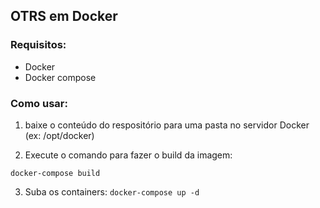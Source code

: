 ## OTRS em Docker

### Requisitos:

* Docker
* Docker compose


### Como usar:

1. baixe o conteúdo do respositório para uma pasta no servidor Docker (ex: /opt/docker)

2. Execute o comando para fazer o build da imagem:

```docker-compose build```

3. Suba os containers:
```docker-compose up -d```